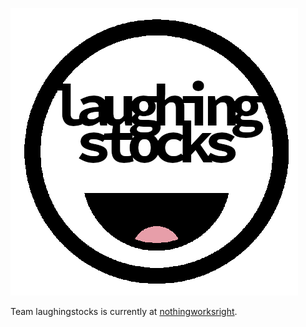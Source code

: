 ![laughingstocks logo](laughingstocks_emoji.png)  

Team laughingstocks is currently at [nothingworksright](https://www.nothingworksright.io).  
